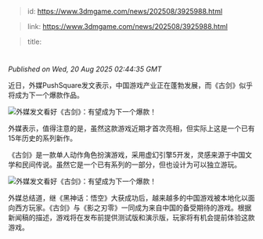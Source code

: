 > id: https://www.3dmgame.com/news/202508/3925988.html

> link: https://www.3dmgame.com/news/202508/3925988.html

> title: 

# 
_Published on Wed, 20 Aug 2025 02:44:35 GMT_

近日，外媒PushSquare发文表示，中国游戏产业正在蓬勃发展，而《古剑》似乎将成为下一个爆款作品。

![外媒发文看好《古剑》：有望成为下一个爆款！](https://img.3dmgame.com/uploads/images/news/20250820/1755657958_547595_jpg_r.jpg)

外媒表示，值得注意的是，虽然这款游戏近期才首次亮相，但实际上这是一个已有15年历史的系列新作。

《古剑》是一款单人动作角色扮演游戏，采用虚幻引擎5开发，灵感来源于中国文学和民间传说。虽然它是一个已有系列的一部分，但也设计为可以独立游玩。

![外媒发文看好《古剑》：有望成为下一个爆款！](https://img.3dmgame.com/uploads/images/news/20250820/1755658006_865840_jpg_r.jpg)

外媒总结道，继《黑神话：悟空》大获成功后，越来越多的中国游戏被本地化以面向西方玩家。《古剑》与《影之刃零》一同成为来自中国的备受期待的游戏。根据新闻稿的描述，游戏将在发布前提供测试版和演示版，玩家将有机会提前体验这款游戏。
